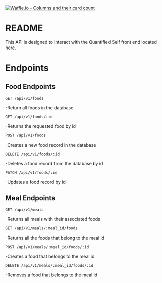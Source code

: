 [![Waffle.io - Columns and their card count](https://badge.waffle.io/lnchambers/quantified_self_rb.png?columns=all)](https://waffle.io/lnchambers/quantified_self_rb?utm_source=badge)
# README

This API is designed to interact with the Quantified Self front end located [here](https://github.com/lnchambers/quantified_self_fe).

# Endpoints

## Food Endpoints

`GET /api/v1/foods`

  -Return all foods in the database
  
`GET /api/v1/foods/:id`

  -Returns the requested food by id
  
`POST /api/v1/foods`

  -Creates a new food record in the database
  
`DELETE /api/v1/foods/:id`

  -Deletes a food record from the database by id
  
`PATCH /api/v1/foods/:id`

  -Updates a food record by id
  

## Meal Endpoints

`GET /api/v1/meals`

  -Returns all meals with their associated foods
  
`GET /api/v1/meals/:meal_id/foods`

  -Returns all the foods that belong to the meal id
  
`POST /api/v1/meals/:meal_id/foods/:id`

  -Creates a food that belongs to the meal id
  
`DELETE /api/v1/meals/:meal_id/foods/:id`

  -Removes a food that belongs to the meal id
  
